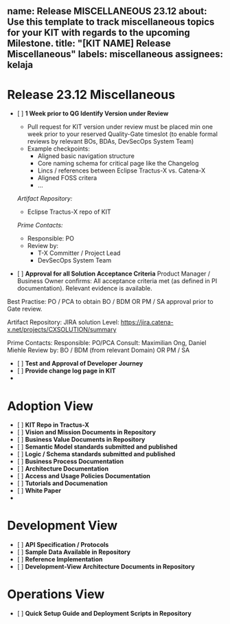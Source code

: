 name: Release MISCELLANEOUS 23.12
about: Use this template to track miscellaneous topics for your KIT with regards to the upcoming Milestone.
title: "[KIT NAME] Release Miscellaneous"
labels: miscellaneous
assignees: kelaja
---
<!-- 
Thanks for your contribution! Please fill out this template as good as possible. 
Important: Contributing Guidelines can be found here: https://eclipse-tractusx.github.io/docs/oss/how-to-contribute
Checkout the repository README for process description. 
-->

# Release 23.12 Miscellaneous

- [ ] **1 Week prior to QG Identify Version under Review**
  - Pull request for KIT version under review must be placed min one week prior to your reserved Quality-Gate timeslot (to enable formal reviews by relevant BOs, BDAs, DevSecOps System Team) 
  - Example checkpoints: 
    - Aligned basic navigation structure 
    - Core naming schema for critical page like the Changelog 
    - Lincs / references between Eclipse Tractus-X vs. Catena-X 
    - Aligned FOSS critera 
    - ... 

  _Artifact Repository:_
    - Eclipse Tractus-X repo of KIT 

  _Prime Contacts:_ 
    - Responsible: PO 
    - Review by: 
      - T-X Committer / Project Lead 
      - DevSecOps System Team
     
- [ ] **Approval for all Solution Acceptance Criteria**
Product Manager / Business Owner confirms: 
All acceptance criteria met (as defined in PI documentation). Relevant evidence is available. 

Best Practise: 
PO / PCA to obtain BO / BDM OR PM / SA approval prior to Gate review. 

Artifact Repository: 
JIRA solution Level: https://jira.catena-x.net/projects/CXSOLUTION/summary 

Prime Contacts: 
Responsible: PO/PCA 
 Consult: Maximilian Ong, Daniel Miehle 
Review by: BO / BDM (from relevant Domain) OR PM / SA
  
- [ ] **Test and Approval of Developer Journey**
- [ ] **Provide change log page in KIT**
- 
# Adoption View
- [ ] **KIT Repo in Tractus-X**
- [ ] **Vision and Mission Documents in Repository**
- [ ] **Business Value Documents in Repository**
- [ ] **Semantic Model standards submitted and published**
- [ ] **Logic / Schema standards submitted and published**
- [ ] **Business Process Documentation**
- [ ] **Architecture Documentation**
- [ ] **Access and Usage Policies Documentation**
- [ ] **Tutorials and Documenation**
- [ ] **White Paper**
- 
# Development View
- [ ] **API Specification / Protocols**
- [ ] **Sample Data Available in Repository**
- [ ] **Reference Implementation**
- [ ] **Development-View Architecture Documents in Repository**

# Operations View
- [ ] **Quick Setup Guide and Deployment Scripts in Repository**
